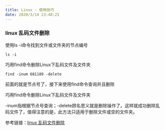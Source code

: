 ```yaml
---
title: Linux - 使用技巧
date: 2020/3/14 23:48:21
---
```


### linux 乱码文件删除

使用ls -i命令找到文件或文件夹的节点编号

```shell
ls -i
```

巧用find命令删除Linux下乱码文件及文件夹

```shell
find -inum 681189 -delete
```

前面的就是节点号了，接下来使用find命令查询并且删除

巧用find命令删除Linux下乱码文件及文件夹

-inum指根据节点号查询；-delete顾名思义就是删除操作了。这样就成功删除乱码文件了，值得注意的是，此方法只适用于删除文件或空的文件夹。

参考链接：[linux 乱码文件删除](https://blog.csdn.net/ruoshuiyx/article/details/48653767 "linux 乱码文件删除")